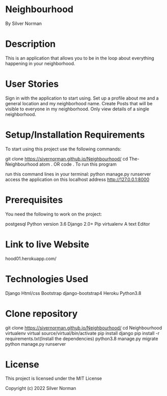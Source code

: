 # Neighbourhood
By Silver Norman


# Description
This is an application that allows you to be in the loop about everything happening in your neighborhood.  

# User Stories
Sign in with the application to start using.
Set up a profile about me and a general location and my neighborhood name.
Create Posts that will be visible to everyone in my neighborhood.
Only view details of a single neighborhood.

 

# Setup/Installation Requirements
To start using this project use the following commands:

git clone  https://sivernorman.github.io/Neighbourhood/
cd The-Neighbourhood
atom . OR code .
To run this program

run this command lines in your terminal:
python manage.py runserver
access the application on this localhost address http://127.0.0.1:8000

# Prerequisites
You need the following to work on the project:

postgesql
Python version 3.6
Django 2.0+
Pip
virtualenv
A text Editor


# Link to live Website
 hood01.herokuapp.com/


# Technologies Used
Django
Html/css
Bootstrap
django-bootstrap4
Heroku
Python3.8
# Clone repository
git clone   https://sivernorman.github.io/Neighbourhood/
cd Neighbourhood
virtualenv virtual
source/virtual/bin/activate
pip install django
pip install -r requirements.txt(Install the dependencies)
python3.8 manage.py migrate
python manage.py runserver
 
# License
This project is licensed under the MIT License

Copyright (c) 2022 Silver Norman